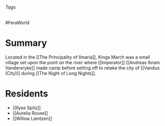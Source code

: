 ###### Tags

#FeraWorld

# Summary
Located in the [[The Principality of Ilmaria]], Kings March was a small village set upon the point on the river where [[Imperator]] [[Andreas Ibram Vandersryke]] made camp before setting off to retake the city of [[Vandus (City)]] during [[The Night of Long Nights]].

# Residents
- [[Ilyse Spitz]]
- [[Aurelia Rouse]]
- [[Willow Lientzen]]